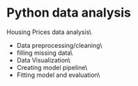 # Python data analysis
Housing Prices data analysis\
- Data preprocessing/cleaning\
- filling missing data\
- Data Visualization\
- Creating model pipeline\
- Fitting model and evaluation\
